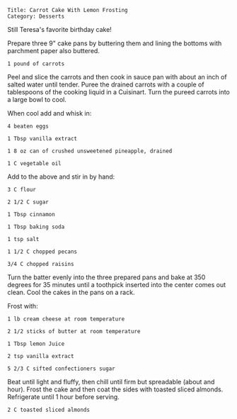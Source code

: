 ~~~ recipe-info
Title: Carrot Cake With Lemon Frosting
Category: Desserts
~~~

Still Teresa's favorite birthday cake!

Prepare three 9" cake pans by buttering them and lining the bottoms with parchment paper also
buttered.

~~~ recipe-ingredients
1 pound of carrots
~~~

Peel and slice the carrots and then cook in sauce pan with about an inch of salted water until
tender. Puree the drained carrots with a couple of tablespoons of the cooking liquid in a Cuisinart.
Turn the pureed carrots into a large bowl to cool.

When cool add and whisk in:

~~~ recipe-ingredients
4 beaten eggs

1 Tbsp vanilla extract

1 8 oz can of crushed unsweetened pineapple, drained

1 C vegetable oil
~~~

Add to the above and stir in by hand:

~~~ recipe-ingredients
3 C flour

2 1/2 C sugar

1 Tbsp cinnamon

1 Tbsp baking soda

1 tsp salt

1 1/2 C chopped pecans

3/4 C chopped raisins
~~~

Turn the batter evenly into the three prepared pans and bake at 350 degrees for 35 minutes until a
toothpick inserted into the center comes out clean. Cool the cakes in the pans on a rack.

Frost with:

~~~ recipe-ingredients
1 lb cream cheese at room temperature

2 1/2 sticks of butter at room temperature

1 Tbsp lemon Juice

2 tsp vanilla extract

5 2/3 C sifted confectioners sugar
~~~

Beat until light and fluffy, then chill until firm but spreadable (about and hour). Frost the cake
and then coat the sides with toasted sliced almonds. Refrigerate until 1 hour before serving.

~~~ recipe-ingredients
2 C toasted sliced almonds
~~~
